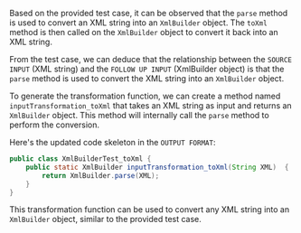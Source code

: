 Based on the provided test case, it can be observed that the `parse` method is used to convert an XML string into an `XmlBuilder` object. The `toXml` method is then called on the `XmlBuilder` object to convert it back into an XML string.

From the test case, we can deduce that the relationship between the `SOURCE INPUT` (XML string) and the `FOLLOW UP INPUT` (XmlBuilder object) is that the `parse` method is used to convert the XML string into an `XmlBuilder` object.

To generate the transformation function, we can create a method named `inputTransformation_toXml` that takes an XML string as input and returns an `XmlBuilder` object. This method will internally call the `parse` method to perform the conversion.

Here's the updated code skeleton in the `OUTPUT FORMAT`:

```java
public class XmlBuilderTest_toXml {
    public static XmlBuilder inputTransformation_toXml(String XML)  {
        return XmlBuilder.parse(XML);
    }
}
```

This transformation function can be used to convert any XML string into an `XmlBuilder` object, similar to the provided test case.